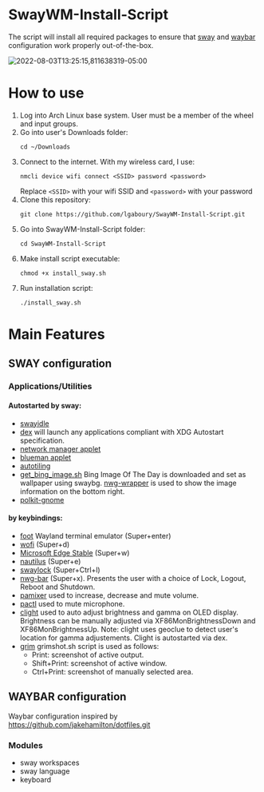 # SwayWM-Install-Script
The script will install all required packages to ensure that [sway](https://swaywm.org/) and [waybar](https://github.com/Alexays/Waybar) configuration work properly out-of-the-box.  

![2022-08-03T13:25:15,811638319-05:00](https://user-images.githubusercontent.com/50297059/182682027-e45940ed-f2dd-4237-92cb-4a463c3c07fe.png)


# How to use  
1. Log into Arch Linux base system.  User must be a member of the wheel and input groups.  
2. Go into user's Downloads folder:
   ```
   cd ~/Downloads
   ```
2. Connect to the internet.  With my wireless card, I use:
   ```
   nmcli device wifi connect <SSID> password <password>
   ```
   Replace `<SSID>` with your wifi SSID and `<password>` with your password
3. Clone this repository:  
   ```
   git clone https://github.com/lgaboury/SwayWM-Install-Script.git
   ```
4. Go into SwayWM-Install-Script folder:  
   ```
   cd SwayWM-Install-Script
   ```
4. Make install script executable:
   ```
   chmod +x install_sway.sh
   ```
5. Run installation script:  
   ```
   ./install_sway.sh
   ```
# Main Features  
## SWAY configuration  
### Applications/Utilities  
#### Autostarted by sway:
* [swayidle](https://github.com/swaywm/swayidle)  
* [dex](https://github.com/jceb/dex) will launch any applications compliant with XDG Autostart specification.  
* [network manager applet](https://gitlab.gnome.org/GNOME/network-manager-applet)  
* [blueman applet](https://github.com/blueman-project/blueman)  
* [autotiling](https://github.com/nwg-piotr/autotiling)  
* [get_bing_image.sh](https://github.com/lgaboury/SwayWM-Install-Script/blob/master/.config/sway/scripts/get_bing_image.sh) Bing Image Of The Day is downloaded and set as wallpaper using swaybg.  [nwg-wrapper](https://github.com/nwg-piotr/nwg-wrapper) is used to show the image information on the bottom right.  
* [polkit-gnome](https://gitlab.gnome.org/Archive/policykit-gnome)  
#### by keybindings:
* [foot](https://codeberg.org/dnkl/foot) Wayland terminal emulator (Super+enter)  
* [wofi](https://hg.sr.ht/~scoopta/wofi) (Super+d)  
* [Microsoft Edge Stable](https://www.microsoftedgeinsider.com/en-us/download) (Super+w)  
* [nautilus](https://wiki.gnome.org/Apps/Files) (Super+e)  
* [swaylock](https://github.com/swaywm/swaylock) (Super+Ctrl+l)  
* [nwg-bar](https://github.com/nwg-piotr/nwg-bar) (Super+x).  Presents the user with a choice of Lock, Logout, Reboot and Shutdown.  
* [pamixer](https://github.com/cdemoulins/pamixer) used to increase, decrease and mute volume.  
* [pactl](https://www.freedesktop.org/wiki/Software/PulseAudio/) used to mute microphone.  
* [clight](https://github.com/FedeDP/Clight) used to auto adjust brightness and gamma on OLED display.  Brightness can be manually adjusted via XF86MonBrightnessDown and XF86MonBrightnessUp.  Note: clight uses geoclue to detect user's location for gamma adjustements.  Clight is autostarted via dex.  
* [grim](https://github.com/emersion/grim) grimshot.sh script is used as follows:
  * Print:  screenshot of active output.  
  * Shift+Print:  screenshot of active window.  
  * Ctrl+Print:  screenshot of manually selected area.  



## WAYBAR configuration  
Waybar configuration inspired by https://github.com/jakehamilton/dotfiles.git  
### Modules  
* sway workspaces
* sway language
* keyboard

